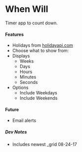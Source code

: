 # When Will

Timer app to count down.

#### Features

- Holidays from [holidayapi.com](http://holidayapi.com)
- Choose what to show from:
- Displays
  - Weeks
  - Days
  - Hours
  - Minutes
  - Seconds
- Options
  - Include Weekdays
  - Include Weekends

#### Future
- Email alerts

##### Dev Notes
- Includes newest _grid 08-24-17
